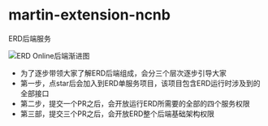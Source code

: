 # martin-extension-ncnb
ERD后端服务

![ERD Online后端渐进图](https://user-images.githubusercontent.com/26294919/211320532-c91af1e9-08c3-4924-b35e-db9e4c5360c3.png)

- 为了逐步带领大家了解ERD后端组成，会分三个层次逐步引导大家
- 第一步，点star后会加入到ERD单服务项目，该项目包含ERD运行时涉及到的全部接口
- 第二步，提交一个PR之后，会开放运行ERD所需要的全部的四个服务权限
- 第三部，提交三个PR之后，会开放ERD整个后端基础架构权限

